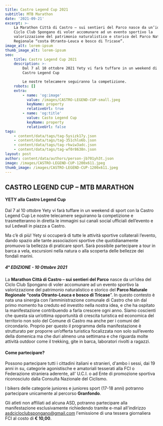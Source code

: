 ```yaml
---
title: Castro Legend Cup 2021
subtitle: MTB Marathon
date: '2021-09-21'
excerpt: >-
    La Marathon Città di Castro – sui sentieri del Parco nasce da un’idea del
    Ciclo Club Spongano di voler accomunare ad un evento sportivo la
    valorizzazione del patrimonio naturalistico e storico del Parco Naturale
    Regionale “costa Otranto-Leuca e bosco di Tricase”.
image_alt: lorem-ipsum
thumb_image_alt: lorem-ipsum
seo:
    title: Castro Legend Cup 2021
    description: >-
        Dal 7 al 10 ottobre 2021 Yety vi farà tuffare in un weekend di sport con la
        Castro Legend Cup

        Le nostre telecamere seguiranno la competizione.
    robots: []
    extra:
        - name: 'og:image'
          value: /images/CASTRO-LEGEND-CUP-small.jpeg
          keyName: property
          relativeUrl: true
        - name: 'og:title'
          value: Casto Legend Cup
          keyName: property
          relativeUrl: false
tags:
    - content/data/tags/tag-5ysizk17y.json
    - content/data/tags/tag-351chlo6b.json
    - content/data/tags/tag-rkwiw3adc.json
    - content/data/tags/tag-wf0r8638n.json
layout: post
author: content/data/authors/person-jb701yh3t.json
image: /images/CASTRO-LEGEND-CUP-1200x611.jpeg
thumb_image: /images/CASTRO-LEGEND-CUP-1200x611.jpeg
---
```


## CASTRO LEGEND CUP – MTB MARATHON

#### YETY alla Castro Legend Cup

Dal 7 al 10 ottobre Yety vi farà tuffare in un weekend di sport con la Castro Legend Cup
Le nostre telecamere seguiranno la competizione e trasmetteranno in diretta le immagini sui canali social ufficiali dell’evento e sul Ledwall in piazza a Castro.

Ma c’è di più! Yety si occuperà di tutte le attività sportive collaterali l’evento, dando spazio alle tante associazioni sportive che quotidianamente promuovo la bellezza di praticare sport. Sarà possibile partecipare a tour in barca a vela, escursioni nella natura o alla scoperta delle bellezze dei fondali marini.

##### 4° EDIZIONE - 10 Ottobre 2021

La **Marathon Città di Castro – sui sentieri del Parco** nasce da un’idea del Ciclo Club Spongano di voler accomunare ad un evento sportivo la valorizzazione del patrimonio naturalistico e storico del **Parco Naturale Regionale “costa Otranto-Leuca e bosco di Tricase**”. In questo contesto è nata una sinergia con l’amministrazione comunale di Castro che sin dal primo momento ha creduto ed investito nella nostra idea, e che ha ospitato la manifestazione contribuendo a farla crescere ogni anno.
Siamo coscienti che questa sia un’ottima opportunità di crescita turistica ed economica del territorio non solo del Comune di Castro ma anche per i comuni del circondario. Proprio per questo il programma della manifestazione è strutturato per proporre un’offerta turistica focalizzata non solo sull’evento della domenica ma che duri almeno una settimana e che riguarda molte attività outdoor come il trekking, gite in barca, laboratori rivolti a ragazzi.

#### Come partecipare?

Possono partecipare tutti i cittadini italiani e stranieri, d'ambo i sessi, dai 19 anni in su, categorie agonistische e amatoriali tesserati alla FCI o Federazione straniera aderente, all' U.C.I. o ad Ente di promozione sportiva riconosciuto dalla Consulta Nazionale del Ciclismo.

I bikers delle categorie juniores e juniores sport (17-18 anni) potranno partecipare unicamente al percorso **Granfondo**.

Gli atleti non affiliati ad alcuna ASD, potranno partecipare alla manifestazione esclusivamente richiedendo tramite e-mail all'indirizzo asdcicloclubspongano@gmail.com l'emissione di una tessera giornaliera FCI al costo di **€ 10,00**.
